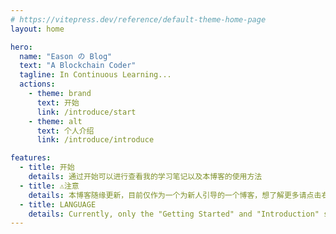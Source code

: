 ```yaml
---
# https://vitepress.dev/reference/default-theme-home-page
layout: home

hero:
  name: "Eason の Blog"
  text: "A Blockchain Coder"
  tagline: In Continuous Learning...
  actions:
    - theme: brand
      text: 开始
      link: /introduce/start
    - theme: alt
      text: 个人介绍
      link: /introduce/introduce

features:
  - title: 开始
    details: 通过开始可以进行查看我的学习笔记以及本博客的使用方法
  - title: ⚠️注意
    details: 本博客随缘更新，目前仅作为一个为新人引导的一个博客，想了解更多请点击右上角的github仓库。
  - title: LANGUAGE
    details: Currently, only the "Getting Started" and "Introduction" sections are available in English. The rest of the notes are not supported at this time. Apologies for u.
---
```

